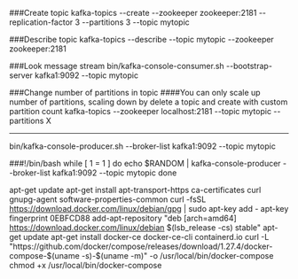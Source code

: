 ###Create topic 
kafka-topics --create --zookeeper zookeeper:2181 --replication-factor 3 --partitions 3 --topic mytopic

###Describe topic
kafka-topics --describe --topic mytopic --zookeeper zookeeper:2181

###Look message stream
bin/kafka-console-consumer.sh --bootstrap-server kafka1:9092 --topic mytopic

###Change number of partitions in topic
####You can only scale up number of partitions, scaling down by delete a topic and create with custom partition count 
kafka-topics --zookeeper localhost:2181 --topic mytopic --partitions X

---------------
bin/kafka-console-producer.sh --broker-list kafka1:9092 --topic mytopic

###!/bin/bash
while [ 1 = 1 ]
do
echo $RANDOM |  kafka-console-producer --broker-list kafka1:9092 --topic mytopic
done



apt-get update
apt-get install apt-transport-https ca-certificates curl gnupg-agent software-properties-common
curl -fsSL https://download.docker.com/linux/debian/gpg | sudo apt-key add -
apt-key fingerprint 0EBFCD88
add-apt-repository "deb [arch=amd64] https://download.docker.com/linux/debian $(lsb_release -cs) stable"
apt-get update
apt-get install docker-ce docker-ce-cli containerd.io
curl -L "https://github.com/docker/compose/releases/download/1.27.4/docker-compose-$(uname -s)-$(uname -m)" -o /usr/local/bin/docker-compose
chmod +x /usr/local/bin/docker-compose
